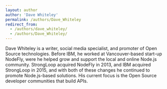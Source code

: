 ```yaml
---
layout: author
author: 'Dave Whiteley'
permalink: /authors/Dave_Whiteley
redirect_from:
  - /authors/dave_whiteley/
  - /authors/Dave_Whiteley/
---
```

Dave Whiteley is a writer, social media specialist, and promoter of Open Source technologies. Before IBM, he worked at Vancouver-based start-up NodeFly, were he helped grow and support the local and online Node.js community. StrongLoop acquired NodeFly in 2013, and IBM acquired StrongLoop in 2015, and with both of these changes he continued to promote Node.js-based solutions. His current focus is the Open Source developer communities that build APIs.
